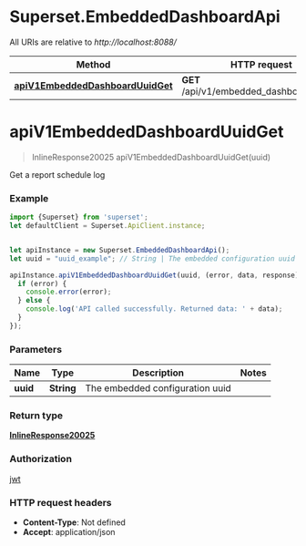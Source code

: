 # Superset.EmbeddedDashboardApi

All URIs are relative to *http://localhost:8088/*

Method | HTTP request | Description
------------- | ------------- | -------------
[**apiV1EmbeddedDashboardUuidGet**](EmbeddedDashboardApi.md#apiV1EmbeddedDashboardUuidGet) | **GET** /api/v1/embedded_dashboard/{uuid} | 

<a name="apiV1EmbeddedDashboardUuidGet"></a>
# **apiV1EmbeddedDashboardUuidGet**
> InlineResponse20025 apiV1EmbeddedDashboardUuidGet(uuid)



Get a report schedule log

### Example
```javascript
import {Superset} from 'superset';
let defaultClient = Superset.ApiClient.instance;


let apiInstance = new Superset.EmbeddedDashboardApi();
let uuid = "uuid_example"; // String | The embedded configuration uuid

apiInstance.apiV1EmbeddedDashboardUuidGet(uuid, (error, data, response) => {
  if (error) {
    console.error(error);
  } else {
    console.log('API called successfully. Returned data: ' + data);
  }
});
```

### Parameters

Name | Type | Description  | Notes
------------- | ------------- | ------------- | -------------
 **uuid** | **String**| The embedded configuration uuid | 

### Return type

[**InlineResponse20025**](InlineResponse20025.md)

### Authorization

[jwt](../README.md#jwt)

### HTTP request headers

 - **Content-Type**: Not defined
 - **Accept**: application/json

